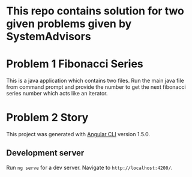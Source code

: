 # This repo contains solution for two given problems given by SystemAdvisors

# Problem 1  Fibonacci Series
This is a java application which contains two files. Run the main java file from command prompt and provide 
the number to get the next fibonacci series number which acts like an iterator.

# Problem 2  Story

This project was generated with [Angular CLI](https://github.com/angular/angular-cli) version 1.5.0.

## Development server

Run `ng serve` for a dev server. Navigate to `http://localhost:4200/`.